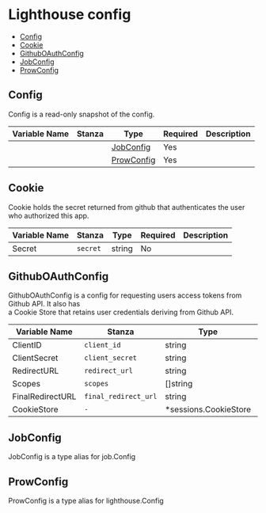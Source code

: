 # Lighthouse config

- [Config](#Config)
- [Cookie](#Cookie)
- [GithubOAuthConfig](#GithubOAuthConfig)
- [JobConfig](#JobConfig)
- [ProwConfig](#ProwConfig)


## Config

Config is a read-only snapshot of the config.

| Variable Name | Stanza | Type | Required | Description |
|---|---|---|---|---|
|  |  | [JobConfig](#JobConfig) | Yes |  |
|  |  | [ProwConfig](#ProwConfig) | Yes |  |

## Cookie

Cookie holds the secret returned from github that authenticates the user who authorized this app.

| Variable Name | Stanza | Type | Required | Description |
|---|---|---|---|---|
| Secret | `secret` | string | No |  |

## GithubOAuthConfig

GithubOAuthConfig is a config for requesting users access tokens from Github API. It also has<br />a Cookie Store that retains user credentials deriving from Github API.

| Variable Name | Stanza | Type | Required | Description |
|---|---|---|---|---|
| ClientID | `client_id` | string | Yes |  |
| ClientSecret | `client_secret` | string | Yes |  |
| RedirectURL | `redirect_url` | string | Yes |  |
| Scopes | `scopes` | []string | No |  |
| FinalRedirectURL | `final_redirect_url` | string | Yes |  |
| CookieStore | `-` | *sessions.CookieStore | No |  |

## JobConfig

JobConfig is a type alias for job.Config



## ProwConfig

ProwConfig is a type alias for lighthouse.Config




